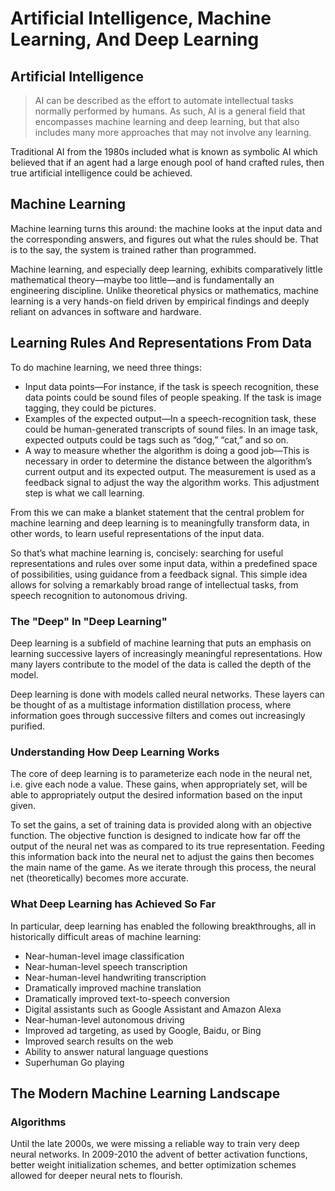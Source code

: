 # Artificial Intelligence, Machine Learning, And Deep Learning

## Artificial Intelligence

> AI can be described as the effort to automate intellectual tasks normally performed by humans. As such, AI is a
> general field that encompasses machine learning and deep learning, but that also includes many more approaches that
> may not involve any learning.

Traditional AI from the 1980s included what is known as symbolic AI which believed that if an agent had a large enough
pool of hand crafted rules, then true artificial intelligence could be achieved.

## Machine Learning

Machine learning turns this around: the machine looks at the input data and the corresponding answers, and figures out
what the rules should be. That is to the say, the system is trained rather than programmed.

Machine learning, and especially deep learning, exhibits comparatively little mathematical theory—maybe too little—and
is fundamentally an engineering discipline. Unlike theoretical physics or mathematics, machine learning is a very
hands-on field driven by empirical findings and deeply reliant on advances in software and hardware.

## Learning Rules And Representations From Data

To do machine learning, we need three things:

- Input data points—For instance, if the task is speech recognition, these data points could be sound files of people speaking. If the task is image tagging, they could be pictures.
- Examples of the expected output—In a speech-recognition task, these could be human-generated transcripts of sound files. In an image task, expected outputs could be tags such as “dog,” “cat,” and so on.
- A way to measure whether the algorithm is doing a good job—This is necessary in order to determine the distance between the algorithm’s current output and its expected output. The measurement is used as a feedback signal to adjust the way the algorithm works. This adjustment step is what we call learning.

From this we can make a blanket statement that the central problem for machine learning and deep learning is to
meaningfully transform data, in other words, to learn useful representations of the input data.

So that’s what machine learning is, concisely: searching for useful representations and rules over some input data,
within a predefined space of possibilities, using guidance from a feedback signal. This simple idea allows for solving a
remarkably broad range of intellectual tasks, from speech recognition to autonomous driving.

### The "Deep" In "Deep Learning"

Deep learning is a subfield of machine learning that puts an emphasis on learning successive layers of increasingly
meaningful representations. How many layers contribute to the model of the data is called the depth of the model.

Deep learning is done with models called neural networks. These layers can be thought of as a multistage information
distillation process, where information goes through successive filters and comes out increasingly purified.

### Understanding How Deep Learning Works

The core of deep learning is to parameterize each node in the neural net, i.e. give each node a value. These gains, when
appropriately set, will be able to appropriately output the desired information based on the input given.

To set the gains, a set of training data is provided along with an objective function. The objective function is
designed to indicate how far off the output of the neural net was as compared to its true representation. Feeding this
information back into the neural net to adjust the gains then becomes the main name of the game. As we iterate through
this process, the neural net (theoretically) becomes more accurate.

### What Deep Learning has Achieved So Far

In particular, deep learning has enabled the following breakthroughs, all in historically difficult areas of machine learning:

- Near-human-level image classification
- Near-human-level speech transcription
- Near-human-level handwriting transcription
- Dramatically improved machine translation
- Dramatically improved text-to-speech conversion
- Digital assistants such as Google Assistant and Amazon Alexa
- Near-human-level autonomous driving
- Improved ad targeting, as used by Google, Baidu, or Bing
- Improved search results on the web
- Ability to answer natural language questions
- Superhuman Go playing

## The Modern Machine Learning Landscape

### Algorithms

Until the late 2000s, we were missing a reliable way to train very deep neural networks. In 2009-2010 the advent of better activation functions, better weight initialization schemes, and better optimization schemes allowed for deeper neural nets to flourish.